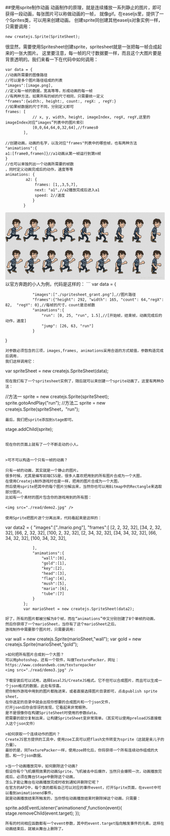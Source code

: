 ##使用sprite制作动画
动画制作的原理，就是连续播放一系列静止的图片，即可获得一段动画，每张图片可以称做动画的一帧，
就像gif。在easeljs里，提供了一个Sprites类，可以用来创建动画。
创建sprite同创建其他easeljs对象实例一样，只需要调用：
```
new createjs.Sprite(SpriteSheet);

```
很显然，需要使用Spritesheet创建sprite，spritesheet就是一张把每一帧合成起来的一张大图片。
这里要注意，每一帧的尺寸数据要一样，而且这个大图片要是背景透明的。我们来看一下在代码中如何调用：

```
var data = {
//动画所需要的图像路径
//可以是多个图片路径组成的列表
"images":[image.png],
//定义每一帧的数据，宽高等等，形成动画的每一帧
//有两种方法，如果所有的帧的尺寸相同，只需要统一定义
"frames":{width:, height:, count:, regX: , regY:}
//如果帧数据的尺寸不同，分别定义即可
frames: [
            // x, y, width, height, imageIndex, regX, regY,这里的imageIndex对应“images”列表中的图片索引
            [0,0,64,64,0,32,64],//frames0
        ],

//创建动画，动画的名字，以及对应"frames"列表中的哪些帧，也有两种方法
"animations":{
a1:[frame0,framen]}//a1动画从第一帧运行到第n帧
}
//也可以单独列出一个动画所需要的帧数
，同时定义动画完成后的动作，速度等等
animations: {
         a2: {
             frames: [1,,3,5,7],
             next: "a1",//a2播放完成后进入a1
             speed: 2//速度
            }
        }

```

<img src="./read/demo1.jpg" />
以官方奔跑的小人为例，代码是这样的：
```
var data = {

                "images":["./spritesheet_grant.png"],//图片路径
                "frames":{"height": 292, "width": 165, "count": 64,"regX": 82,  "regY": 0},//每帧的尺寸，count是总帧数
                "animations":{
                    "run": [0, 25, "run", 1.5],//[开始帧，结束帧，动画完成后的动作，速度]
                    "jump": [26, 63, "run"]
                }
}
```
对参数必须包含的三项，images,frames, animations采用合适的方式赋值，参数构造完成后调用.
我们这样调用它：
```
var spriteSheet = new createjs.SpriteSheet(data);
```
现在我们有了一个spritesheet实例了，随后就可以来创建一个sprite动画了。这里有两种办法：

```
//方法一
sprite = new createjs.Sprite(spriteSheet);
sprite.gotoAndPlay("run");
//方法二
sprite = new createjs.Sprite(spriteSheet，"run");

```
最后，我们把sprite添加到stage即可。

```
stage.addChild(sprite);
```

现在你的页面上就有了一个不断走动的小人。


>可不可以构造一个只有一帧的动画？

只有一帧的动画，其实就是一个静止的图片。
很多时候，尤其是编写前端CSS是，很多人喜欢把用到的所有图片合成为一个大图，
在使用Createjs制作游戏时也是一样，把用的图片合成为一个大图，
然后使用sprite把其中的每个图片分解出来，当然你也可以用Bitmap中的Rectangle来选取部分图片。
比如有一个素材的图片包含你的游戏用到的所有图：

<img src="./read/demo2.jpg" />

使用Sprite把图片逐个分离出来，代码看起来是这样的：
```
var data2 = {
                "images":["./mario.png"],
                "frames":[
                    [2, 2, 32, 32],
                    [34, 2, 32, 32],
                    [66, 2, 32, 32],
                    [100, 2, 32, 32],
                    [2, 34, 32, 32],
                    [34, 34, 32, 32],
                    [66, 34, 32, 32],
                    [100, 34, 32, 32],

                ],
                "animations":{
                    "wall":[0],
                    "gold":[1],
                    "key":[2],
                    "head":[3],
                    "flag":[4],
                    "mush":[5],
                    "mario":[6],
                    "tube":[7]
                }
            };
            var marioSheet = new createjs.SpriteSheet(data2);
```
好了，所有的图片都被分解为8个帧，而在“animations”中又分别创建了8个单帧的动画，
然后你获得了一个marioSheet，当你有了这个marioSheet之后，
游戏制作中需要那个图片时，只需要调用:

```
var  wall  = new createjs.Sprite(marioSheet,"wall");
var gold = new createjs.Sprite(marioSheet,"gold");

```
>如何把所有图片合成到一个大图？
可以用photoshop，还有一个软件，叫做TexturePacker，网址：https://www.codeandweb.com/texturepacker
<img src="./read/demo3.jpg" />

下载安装后可以试用，选择EasalJS/CreateJS格式。它不但可以合成图片，而且可以生成一个json格式的数据，此处有惊喜。
把你制作游戏中用到的图片都拖进来，或者直接选择图片目录即可，点击publish sprite sheet，
在你选定的目录中就会出现你想要的合成图片和一个json文件，
打开json后你会惊讶的发现，它看起来非常眼熟，
是不是很像你在构建SpriteSheet时使用的参数data，
把需要的部分复制出来，让构建SpriteSheet变非常简单。（其实可以使用preloadJS直接载入这个json文件）

>如何获取一个连续动作的图片？
CreateJS官方提供的工具中，使用zoe工具可以把flash文件转变为sprite（这就是亲儿子的力量）。
最妙的是，同TexturePacker一样，使用zoe转化后，你将获得一个所有连续动作组成的大图，和一个json数据。

>当一个动画播放完毕，如何删除这个动画?
假设你有个飞机爆照效果的动画Sprite，飞机被击中后爆炸，当然只会爆照一次，动画播放完成后，必须在舞台Stage中删除这个动画，
怎么才能让舞台在动画播放完成时收到通知并删除它呢？
在官方的API中，每个类的都有自己可以对应的事件event，打开Sprite页面，在event中可以看到animationend事件，
就是动画播放结束所触发的，当你想在动画播放结束时删除掉这个动画，只需要：

```
sprite.addEventListener('animationend',function(event){
                    stage.removeChild(event.target);
                });
```
所有的时间相应函数都有一个event参数，其中的event.target指向触发事件的元素。这样在动画结束后，就被从舞台上删除了。